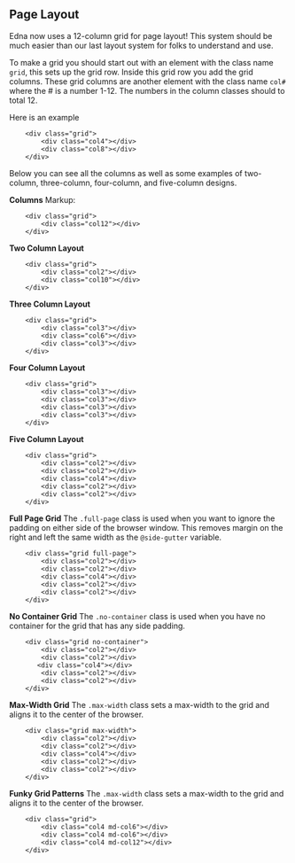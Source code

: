 **Page Layout**
---

Edna now uses a 12-column grid for page layout! This system should be much easier than our last layout system for folks to understand and use.

To make a grid you should start out with an element with the class name `grid`, this sets up the grid row.
Inside this grid row you add the grid columns. These grid columns are another element with the class name `col#` where the # is a number 1-12. The numbers in the column classes should to total 12.

Here is an example

```
	<div class="grid">
		<div class="col4"></div>
		<div class="col8"></div>
	</div>
```
Below you can see all the columns as well as some examples of two-column, three-column, four-column, and five-column designs.

**Columns**
Markup:

```
	<div class="grid">
	    <div class="col12"></div>
	</div>
```
	
**Two Column Layout**

```
	<div class="grid">
		<div class="col2"></div>
	    <div class="col10"></div>
	</div>
```

**Three Column Layout**

```
	<div class="grid">
	    <div class="col3"></div>
	    <div class="col6"></div>
	    <div class="col3"></div>
	</div>
```

**Four Column Layout**

```
	<div class="grid">
	    <div class="col3"></div>
	    <div class="col3"></div>
	    <div class="col3"></div>
	    <div class="col3"></div>
	</div>
```

**Five Column Layout**
	
```
	<div class="grid">
	    <div class="col2"></div>
	    <div class="col2"></div>
	    <div class="col4"></div>
	    <div class="col2"></div>
	    <div class="col2"></div>
	</div>
```

**Full Page Grid**
The `.full-page` class is used when you want to ignore the padding on either side of the browser window. This removes margin on the right and left the same width as the `@side-gutter` variable.

```
	<div class="grid full-page">
	    <div class="col2"></div>
	    <div class="col2"></div>
	    <div class="col4"></div>
	    <div class="col2"></div>
	    <div class="col2"></div>
	</div>
```

**No Container Grid**
The `.no-container` class is used when you have no container for the grid that has any side padding.

```
	<div class="grid no-container">
	    <div class="col2"></div>
	    <div class="col2"></div>
	   <div class="col4"></div>
	    <div class="col2"></div>
	    <div class="col2"></div>
	</div>
```

**Max-Width Grid**
The `.max-width` class sets a max-width to the grid and aligns it to the center of the browser.

```
	<div class="grid max-width">
	    <div class="col2"></div>
	    <div class="col2"></div>
	    <div class="col4"></div>
	    <div class="col2"></div>
	    <div class="col2"></div>
	</div>
```

**Funky Grid Patterns**
The `.max-width` class sets a max-width to the grid and aligns it to the center of the browser.
 
```
	<div class="grid">
	    <div class="col4 md-col6"></div>
	    <div class="col4 md-col6"></div>
	    <div class="col4 md-col12"></div>
	</div>
```